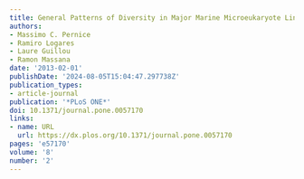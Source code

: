 ```yaml
---
title: General Patterns of Diversity in Major Marine Microeukaryote Lineages
authors:
- Massimo C. Pernice
- Ramiro Logares
- Laure Guillou
- Ramon Massana
date: '2013-02-01'
publishDate: '2024-08-05T15:04:47.297738Z'
publication_types:
- article-journal
publication: '*PLoS ONE*'
doi: 10.1371/journal.pone.0057170
links:
- name: URL
  url: https://dx.plos.org/10.1371/journal.pone.0057170
pages: 'e57170'
volume: '8'
number: '2'
---
```

